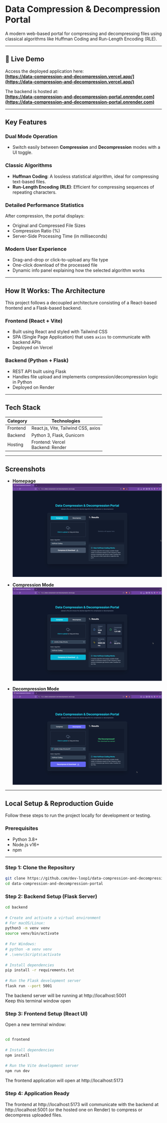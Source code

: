 # Data Compression & Decompression Portal

A modern web-based portal for compressing and decompressing files using classical algorithms like Huffman Coding and Run-Length Encoding (RLE).

---

## 🔗 Live Demo

Access the deployed application here:  
**[https://data-compression-and-decompression.vercel.app/](https://data-compression-and-decompression.vercel.app/)**

The backend is hosted at:  
**[https://data-compression-and-decompression-portal.onrender.com](https://data-compression-and-decompression-portal.onrender.com)**

---

## Key Features

### Dual Mode Operation  
- Switch easily between **Compression** and **Decompression** modes with a UI toggle.

### Classic Algorithms  
- **Huffman Coding**: A lossless statistical algorithm, ideal for compressing text-based files.  
- **Run-Length Encoding (RLE)**: Efficient for compressing sequences of repeating characters.

### Detailed Performance Statistics  
After compression, the portal displays:  
- Original and Compressed File Sizes  
- Compression Ratio (%)  
- Server-Side Processing Time (in milliseconds)

### Modern User Experience  
- Drag-and-drop or click-to-upload any file type  
- One-click download of the processed file  
- Dynamic info panel explaining how the selected algorithm works

---

## How It Works: The Architecture

This project follows a decoupled architecture consisting of a React-based frontend and a Flask-based backend.

### Frontend (React + Vite)  
- Built using React and styled with Tailwind CSS  
- SPA (Single Page Application) that uses `axios` to communicate with backend APIs  
- Deployed on Vercel

### Backend (Python + Flask)  
- REST API built using Flask  
- Handles file upload and implements compression/decompression logic in Python  
- Deployed on Render

---

## Tech Stack

| Category    | Technologies                         |
|-------------|--------------------------------------|
| Frontend    | React.js, Vite, Tailwind CSS, axios  |
| Backend     | Python 3, Flask, Gunicorn            |
| Hosting     | Frontend: Vercel<br>Backend: Render  |

---

## Screenshots

- **Homepage**  
  ![Homepage Screenshot](screenshots/homepage.png)

- **Compression Mode**  
  ![Compression Screenshot](screenshots/compression.png)

- **Decompression Mode**  
  ![Decompression Screenshot](screenshots/decompression.png)

---

## Local Setup & Reproduction Guide

Follow these steps to run the project locally for development or testing.

### Prerequisites

- Python 3.8+  
- Node.js v16+  
- npm

---

### Step 1: Clone the Repository

```bash
git clone https://github.com/dev-loop1/data-compression-and-decompression-portal.git
cd data-compression-and-decompression-portal

```

### Step 2: Backend Setup (Flask Server)

```bash
cd backend

# Create and activate a virtual environment
# For macOS/Linux:
python3 -m venv venv
source venv/bin/activate

# For Windows:
# python -m venv venv
# .\venv\Scripts\activate

# Install dependencies
pip install -r requirements.txt

# Run the Flask development server
flask run --port 5001
```
The backend server will be running at http://localhost:5001  
Keep this terminal window open

### Step 3: Frontend Setup (React UI)
Open a new terminal window:

```bash

cd frontend

# Install dependencies
npm install

# Run the Vite development server
npm run dev
```
The frontend application will open at http://localhost:5173

### Step 4: Application Ready
The frontend at http://localhost:5173 will communicate with the backend at  
http://localhost:5001 (or the hosted one on Render) to compress or decompress uploaded files.


